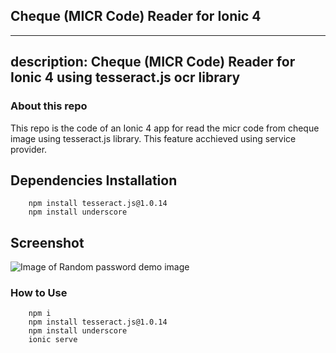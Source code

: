 ## Cheque (MICR Code) Reader for Ionic 4
---
description: Cheque (MICR Code) Reader for Ionic 4 using tesseract.js ocr library
---

### About this repo
This repo is the code of an Ionic 4 app for read the micr code from cheque image using tesseract.js library. This feature acchieved using service provider. 


## Dependencies Installation

```
	npm install tesseract.js@1.0.14
	npm install underscore
```

    

## Screenshot

![Image of Random password demo image](https://github.com/AndroidManikandan5689/IonicMICRCodeReader/tree/master/screenshot/micr_tesseract.png)

### How to Use

```
	npm i
	npm install tesseract.js@1.0.14
	npm install underscore
	ionic serve
```
